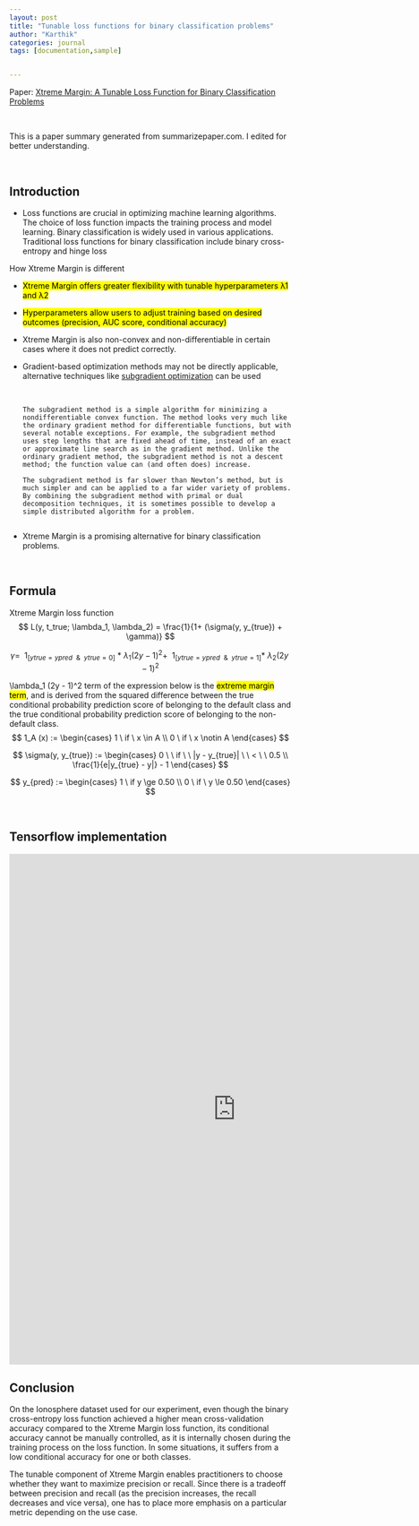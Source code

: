 ```yaml
---
layout: post
title: "Tunable loss functions for binary classification problems"
author: "Karthik"
categories: journal
tags: [documentation,sample]


---
```




Paper: [Xtreme Margin: A Tunable Loss Function for Binary Classification Problems](https://arxiv.org/ftp/arxiv/papers/2211/2211.00176.pdf)

<br>

This is a paper summary generated from summarizepaper.com. I edited for better understanding. 

<br>

## Introduction

- Loss functions are crucial in optimizing machine learning algorithms. The choice of loss function impacts the training process and model learning. Binary classification is widely used in various applications. Traditional loss functions for binary classification include binary cross-entropy and hinge loss



How Xtreme Margin is different

- <mark>Xtreme Margin offers greater flexibility with tunable hyperparameters λ1 and λ2 </mark>

- <mark>Hyperparameters allow users to adjust training based on desired outcomes (precision, AUC score, conditional accuracy)</mark>

- Xtreme Margin is also non-convex and non-differentiable in certain cases where it does not predict correctly. 

- Gradient-based optimization methods may not be directly applicable, alternative techniques like [subgradient optimization](https://web.stanford.edu/class/ee392o/subgrad_method.pdf) can be used

  <br>

  

  ```
  The subgradient method is a simple algorithm for minimizing a nondifferentiable convex function. The method looks very much like the ordinary gradient method for differentiable functions, but with several notable exceptions. For example, the subgradient method uses step lengths that are fixed ahead of time, instead of an exact or approximate line search as in the gradient method. Unlike the ordinary gradient method, the subgradient method is not a descent method; the function value can (and often does) increase.
  
  The subgradient method is far slower than Newton’s method, but is much simpler and can be applied to a far wider variety of problems. By combining the subgradient method with primal or dual decomposition techniques, it is sometimes possible to develop a simple distributed algorithm for a problem. 
  
  
  ```

  

- Xtreme Margin is a promising alternative for binary classification problems. 

<br>

## Formula

Xtreme Margin loss function
$$
L(y, t_true; \lambda_1, \lambda_2) = \frac{1}{1+ (\sigma(y, y_{true}) + \gamma)}
$$

$$
\gamma = \ \  1_[ytrue = ypred \ \  \& \ \ ytrue = 0] \ * \ \lambda_1 (2y - 1)^2 + \ \  1_[ytrue = ypred \ \  \& \ \ ytrue = 1] * \ \lambda_2 (2y - 1)^2
$$




\lambda_1 (2y - 1)^2  term of the expression below is the <mark>extreme margin term</mark>, and is derived from the squared difference between the true conditional probability prediction score of belonging to the default class and the true conditional probability prediction score of belonging to the non-default class. 
$$
1_A (x) := \begin{cases} 1 \ if \ x \in A  \\ 0 \ if \ x \notin A \end{cases}
$$

$$
\sigma(y, y_{true}) := \begin{cases} 0 \ \ if \ \ |y - y_{true}| \ \ < \ \ 0.5 \\  \frac{1}{e|y_{true} - y|} - 1 \end{cases}
$$

$$
y_{pred} := \begin{cases} 1 \ if y \ge 0.50 \\ 0 \ if \ y \le 0.50   \end{cases}
$$


<br>



## Tensorflow implementation

<iframe   src="https://carbon.now.sh/embed?bg=rgba%28171%2C+184%2C+195%2C+1%29&t=monokai&wt=none&l=auto&width=808&ds=true&dsyoff=20px&dsblur=68px&wc=true&wa=false&pv=56px&ph=56px&ln=false&fl=1&fm=Hack&fs=14px&lh=133%25&si=false&es=2x&wm=false&code=import%2520tensorflow%2520as%2520tf%250Afrom%2520keras%2520import%2520backend%2520as%2520K%250A%250Almbda1%2520%253D%2520%2523%2523%2523%2520User-defined%2520hyperparameter%250Almbda2%2520%253D%2520%2523%2523%2523%2520User-defined%2520hyperparameter%250A%250Adef%2520indicator1%28y_true%252C%2520y_pred%29%253A%250A%2520%2520%2520%2520if%2520tf.equal%28tf.dtypes.cast%28y_true%252C%2520tf.float32%29%252C%2520y_pred%29%2520and%2520tf.equal%28tf.dtypes.cast%28y_true%252C%2520tf.float32%29%252C%2520tf.constant%280.%29%29%253A%250A%2520%2520%2520%2520%2520%2520%2509return%2520tf.constant%281.%29%250A%2520%2520%2520%2520else%253A%2520return%2520tf.constant%280.%29%250A%250Adef%2520indicator2%28y_true%252C%2520y_pred%29%253A%250A%2520%2520%2520%2520if%2520tf.equal%28tf.dtypes.cast%28y_true%252C%2520tf.float32%29%252C%2520y_pred%29%2520and%2520tf.equal%28tf.dtypes.cast%28y_true%252C%2520tf.float32%29%252C%2520tf.constant%280.%29%29%253A%250A%2520%2520%2520%2520%2520%2520%2509return%2520tf.constant%281.%29%250A%2520%2520%2520%2520else%253A%2520return%2520tf.constant%280.%29%250A%2520%2520%2520%2520%250Adef%2520sigma%28y%252C%2520y_true%29%253A%250A%2520%2520%2520%2520if%2520tf.less%28tf.abs%28tf.subtract%28y%252C%2520tf.dtypes.cast%28%250A%2520%2520%2520%2520%2520%2520%2520%2520y_true%252C%2520tf.float32%29%29%29%252C%25200.5%29%253A%250A%2520%2520%2520%2520%2520%2520%2520%2520out%2520%253D%25200.%250A%2520%2520%2520%2520else%253A%250A%2520%2520%2520%2520%2520%2520%2520%2520out%2520%253D%2520tf.subtract%28tf.divide%281%252C%2520tf.multiply%28%250A%2520%2520%2520%2520%2520%2520%2520%25202.718%252C%2520tf.abs%28tf.subtract%28tf.dtypes.%250A%2520%2520%2520%2520%2520%2520%2520%2520cast%28y_true%252C%2520tf.float32%29%252C%2520y%29%29%29%29%252C%25201.%29%250Areturn%2520out%250A%250A%250Adef%2520xtreme_margin_loss%28y_true%252C%2520y%29%253A%250A%2520%2520%2520%2520y_pred%2520%253D%2520tf.reshape%28tf.constant%281.%29%252C%2520%255B1%252C1%255D%29%250A%2520%2520%2520%2520%2520%2520%2520%2520if%2520tf.equal%28tf.greater%28y%252C%2520tf.constant%280.5%29%29%252C%2520True%29%2520else%2520tf.reshape%28tf.constant%280.%29%252C%2520%255B1%252C1%255D%29%250A%2520%2520%2520%2520%2509loss%2520%253D%2520tf.divide%281.%252C%2520tf.add%281.%252C%2520tf.add%28sigma%28y%252C%2520y_true%29%252C%2520tf.add%28tf.multiply%28indicator1%28y_true%252C%2520y_pred%29%252C%2520tf.multiply%28lmbda1%252C%250A%2520%2520%2520%2520%2520%2520%2520%2520tf.square%28tf.subtract%28tf.multiply%282.%252C%2520y%29%252C%25201.%29%29%29%29%252C%2520tf.multiply%28indicator2%28y_true%252C%2520y_pred%29%252C%2520tf.multiply%28lmbda2%252C%2520tf.square%28%2520tf.subtract%28tf.multiply%282.%252C%2520y%29%252C%25201.%29%29%29%29%29%29%29%29%250A%2520%2520%2520%2520return%2520K.mean%28loss%252C%2520axis%253D-1%29"   style="width: 808px; height: 912px; border:0; transform: scale(1); overflow:hidden;"   sandbox="allow-scripts allow-same-origin"> </iframe>



<br>

## Conclusion

On the Ionosphere dataset used for our experiment, even though the binary cross-entropy loss function achieved a higher mean cross-validation accuracy compared to the Xtreme Margin loss function, its conditional accuracy cannot be manually controlled, as it is internally chosen during the training process on the loss function. In some situations, it suffers from a low conditional accuracy for one or both classes.

The tunable component of Xtreme Margin enables practitioners to choose whether they want to maximize precision or recall. Since there is a tradeoff between precision and recall (as the precision increases, the recall decreases and vice versa), one has to place more emphasis on a particular metric depending on the use case.







